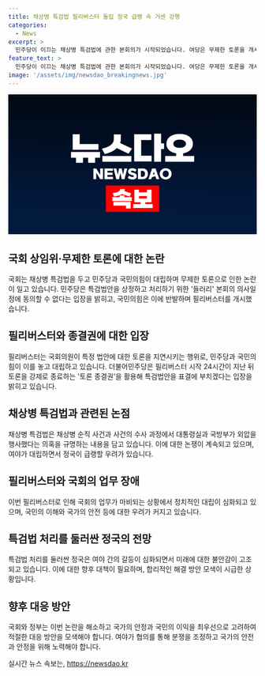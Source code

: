 ```yaml
---
title: 채상병 특검법 필리버스터 돌입 정국 급랭 속 거센 강행
categories:
  - News
excerpt: >
  민주당이 이끄는 채상병 특검법에 관한 본회의가 시작되었습니다. 여당은 무제한 토론을 개시하고, 특검법안 처리를 위해 토론 종결권을 활용하겠다는 입장입니다. 이에 야당은 필리버스터를 시작하고, 대통령의 재의요구권 행사가 예상되어 정치 상황이 급격히 악화될 전망입니다. 여기에 국회의장과 민주당을 규탄하는 피켓시위와 연좌 농성이 이어지고 있습니다. 또한, 국회법에 따라 필리버스터를 중단시킬 수 있는 상황이 마련되어 있으며, 이에 대한 기대와 관심이 증폭되고 있습니다.
feature_text: >
  민주당이 이끄는 채상병 특검법에 관한 본회의가 시작되었습니다. 여당은 무제한 토론을 개시하고, 특검법안 처리를 위해 토론 종결권을 활용하겠다는 입장입니다. 이에 야당은 필리버스터를 시작하고, 대통령의 재의요구권 행사가 예상되어 정치 상황이 급격히 악화될 전망입니다. 여기에 국회의장과 민주당을 규탄하는 피켓시위와 연좌 농성이 이어지고 있습니다. 또한, 국회법에 따라 필리버스터를 중단시킬 수 있는 상황이 마련되어 있으며, 이에 대한 기대와 관심이 증폭되고 있습니다.
image: '/assets/img/newsdao_breakingnews.jpg'
---
```


<p><img src="/assets/img/newsdao_breakingnews.jpg" alt="firstkoreanews 속보" /></p>

<h2 data-ke-size="size26">국회 상임위·무제한 토론에 대한 논란</h2>

<p data-ke-size="size16">국회는 채상병 특검법을 두고 민주당과 국민의힘이 대립하며 무제한 토론으로 인한 논란이 일고 있습니다. 민주당은 특검법안을 상정하고 처리하기 위한 '들러리' 본회의 의사일정에 동의할 수 없다는 입장을 밝히고, 국민의힘은 이에 반발하며 필리버스터를 개시했습니다.</p>

<h2 data-ke-size="size26">필리버스터와 종결권에 대한 입장</h2>

<p data-ke-size="size16">필리버스터는 국회의원이 특정 법안에 대한 토론을 지연시키는 행위로, 민주당과 국민의힘이 이를 놓고 대립하고 있습니다. 더불어민주당은 필리버스터 시작 24시간이 지난 뒤 토론을 강제로 종료하는 '토론 종결권'을 활용해 특검법안을 표결에 부치겠다는 입장을 밝히고 있습니다.</p>

<h2 data-ke-size="size26">채상병 특검법과 관련된 논점</h2>

<p data-ke-size="size16">채상병 특검법은 채상병 순직 사건과 사건의 수사 과정에서 대통령실과 국방부가 외압을 행사했다는 의혹을 규명하는 내용을 담고 있습니다. 이에 대한 논쟁이 계속되고 있으며, 여야가 대립하면서 정국이 급랭할 우려가 있습니다.</p>

<h2 data-ke-size="size26">필리버스터와 국회의 업무 장애</h2>

<p data-ke-size="size16">이번 필리버스터로 인해 국회의 업무가 마비되는 상황에서 정치적인 대립이 심화되고 있으며, 국민의 이해와 국가의 안전 등에 대한 우려가 커지고 있습니다.</p>

<h2 data-ke-size="size26">특검법 처리를 둘러싼 정국의 전망</h2>

<p data-ke-size="size16">특검법 처리를 둘러싼 정국은 여야 간의 갈등이 심화되면서 미래에 대한 불안감이 고조되고 있습니다. 이에 대한 향후 대책이 필요하며, 합리적인 해결 방안 모색이 시급한 상황입니다.</p>

<h2 data-ke-size="size26">향후 대응 방안</h2>

<p data-ke-size="size16">국회와 정부는 이번 논란을 해소하고 국가의 안정과 국민의 이익을 최우선으로 고려하여 적절한 대응 방안을 모색해야 합니다. 여야가 협의를 통해 분쟁을 조정하고 국가의 안전과 안정을 위해 노력해야 합니다.</p>
실시간 뉴스 속보는, <a href="https://newsdao.kr" rel="dofollow">https://newsdao.kr</a>


